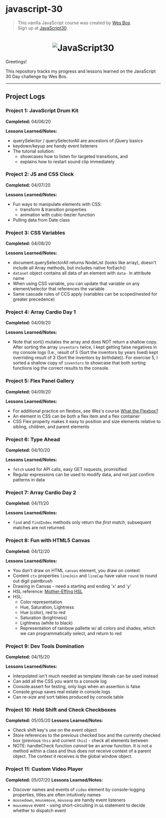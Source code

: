 # javascript-30

> This vanilla JavaScript course was created by [Wes Bos](https://github.com/wesbos).  
> Sign up at [JavaScript30](https://javascript30.com/account).

<h1 align="center">
  <img src="https://javascript30.com/images/JS3-social-share.png" style="max-width:100%" alt="JavaScript30" />
</h1>

Greetings!

This repository tracks my progress and lessons learned on the JavaScript 30 Day challenge by Wes Bos.

---

## **Project Logs**

### **Project 1: JavaScript Drum Kit**

**Completed:** 04/06/20

**Lessons Learned/Notes:**

- querySelector / querySelectorAll are ancestors of jQuery basics
- keydown/keyup are handy event listeners
- The tutorial solution:
  - showcases how to listen for targeted transitions, and
  - explains how to restart sound clip immediately

### **Project 2: JS and CSS Clock**

**Completed:** 04/07/20

**Lessons Learned/Notes:**

- Fun ways to manipulate elements with CSS:
  - transform & transition properties
  - animation with cubic-bezier function
- Pulling data from Date class

### **Project 3: CSS Variables**

**Completed:** 04/08/20

**Lessons Learned/Notes:**

- document.querySelectorAll returns NodeList (looks like array), doesn't include all Array methods, but includes native forEach()
- `dataset` object contains all data of an element with `data-` in attribute name
- When using CSS variable, you can update that variable on any element/selector that references the variable
- Same cascade rules of CCS apply (variables can be scoped/nested for greater precedence)

### **Project 4: Array Cardio Day 1**

**Completed:** 04/09/20

**Lessons Learned/Notes:**

- Note that sort() mutates the array and does NOT return a shallow copy. After sorting the array `inventors` twice, I kept getting false negatives in my console logs (I.e., result of 5 (Sort the inventors by years lived) kept overriding result of 3 (Sort the inventors by birthdate)). For exercise 5, I sorted a shallow copy of `inventors` to showcase that both sorting functions log the correct results to the console.

### **Project 5: Flex Panel Gallery**

**Completed:** 04/09/20

**Lessons Learned/Notes:**

- For additional practice on flexbox, see Wes's course [What the Flexbox?](https://flexbox.io/)
- An element in CSS can be both a flex item and a flex container
- CSS Flex property makes it easy to position and size elements relative to sibling, children, and parent elements

### **Project 6: Type Ahead**

**Completed:** 04/10/20

**Lessons Learned/Notes:**

- `fetch` used for API calls, easy GET requests, promisified
- Regular expressions can be used to modify data, and not just confirm patterns in data

### **Project 7: Array Cardio Day 2**

**Completed:** 04/11/20

**Lessons Learned/Notes:**

- `find` and `findIndex` methods only return the _first match_, subsequent matches are not returned.

### **Project 8: Fun with HTML5 Canvas**

**Completed:** 04/12/20

**Lessons Learned/Notes:**

- You don't draw on HTML `canvas` element, you draw on context
- Content `ctx` properties `lineJoin` and `lineCap` have value `round` to round out digit paintbrush
- Drawing in Canvas - need a starting and ending 'x' and 'y'
- HSL reference: [Mother-Effing HSL](https://mothereffinghsl.com/)
- HSL:
  - Color representation
  - Hue, Saturation, Lightness
  - Hue (color), red to red
  - Saturation (brightness)
  - Lightness (white to black)
  - Representation of rainbow pallette w/ all colors and shades, which we can programmatically select, and return to red

### **Project 9: Dev Tools Domination**

**Completed:** 04/15/20

**Lessons Learned/Notes:**

- Interpolated isn't much needed as template literals can be used instead
- Can add all the CSS you want to a console log
- Console.assert for testing, only logs when an assertion is false
- Console.group saves real estate in console.logs
- Can re-size and sort tables produced by console.table

### **Project 10: Hold Shift and Check Checkboxes**

**Completed:** 05/05/20
**Lessons Learned/Notes:**

- Check shift key's use on the event object
- Store references to the previous checked box and the currently checked box (previous `this` and current `this`) - check all elements between
- NOTE: handleCheck function _cannot_ be an arrow function. It is not a method within a class and thus does not receive context of a parent object. The context it receives is the global window object.

### **Project 11: Custom Video Player**

**Completed:** 05/07/20
**Lessons Learned/Notes:**

- Discover names and events of `video` element by console-logging properties, titles are often intuitively names
- `mousedown`, `mousemove`, `mouseup` are handy event listeners
- `mousemove` event - using short-circuiting in `&&` statement to decide whether to dispatch event
